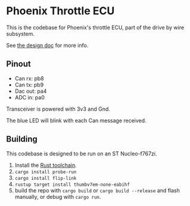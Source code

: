 # Phoenix Throttle ECU

This is the codebase for Phoenix's throttle ECU, part of the drive by wire subsystem.

See [the design doc](https://github.com/ISC-Project-Phoenix/design/blob/main/software/Throttle.md) for more info.

## Pinout

- Can rx: pb8
- Can tx: pb9
- Dac out: pa4
- ADC in: pa0

Transceiver is powered with 3v3 and Gnd.

The blue LED will blink with each Can message received.

## Building

This codebase is designed to be run on an ST Nucleo-f767zi.

1. Install the [Rust toolchain](https://www.rust-lang.org/learn/get-started).
2. `cargo install probe-run` 
3. `cargo install flip-link`
4. `rustup target install thumbv7em-none-eabihf`
5. build the repo with `cargo build` or `cargo build --release` and flash manually, or debug with
`cargo run`.
